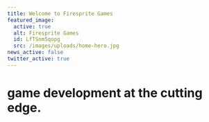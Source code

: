 ```yaml
---
title: Welcome to Firesprite Games
featured_image:
  active: true
  alt: Firesprite Games
  id: LfTSnm5qopg
  src: /images/uploads/home-hero.jpg
news_active: false
twitter_active: true
---
```

# game development at the cutting edge.
